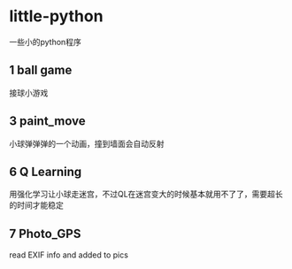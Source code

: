 # little-python

一些小的python程序

## 1 ball game

接球小游戏

## 3 paint_move

小球弹弹弹的一个动画，撞到墙面会自动反射

## 6 Q Learning

用强化学习让小球走迷宫，不过QL在迷宫变大的时候基本就用不了了，需要超长的时间才能稳定

## 7 Photo_GPS
read EXIF info and added to pics
